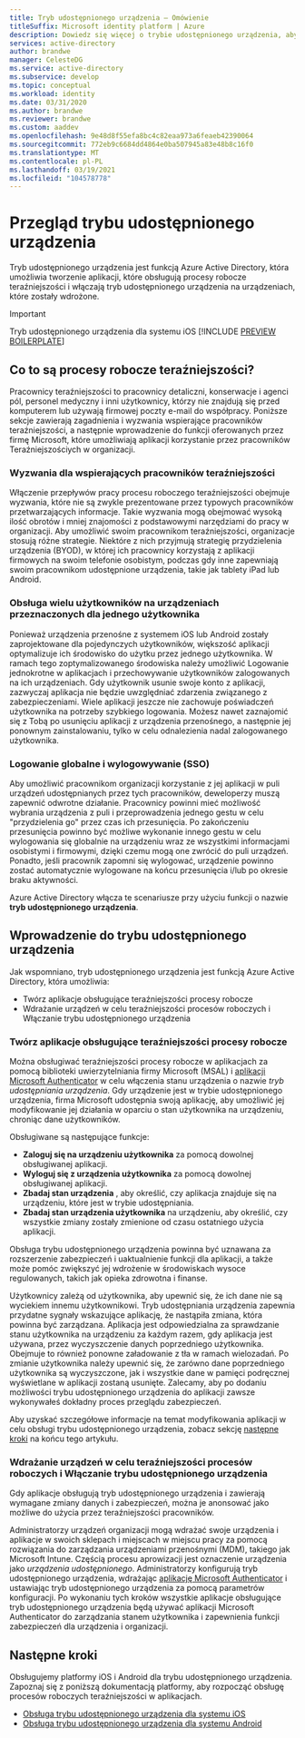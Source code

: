 ```yaml
---
title: Tryb udostępnionego urządzenia — Omówienie
titleSuffix: Microsoft identity platform | Azure
description: Dowiedz się więcej o trybie udostępnionego urządzenia, aby włączyć udostępnianie urządzeń dla procesów roboczych teraźniejszości.
services: active-directory
author: brandwe
manager: CelesteDG
ms.service: active-directory
ms.subservice: develop
ms.topic: conceptual
ms.workload: identity
ms.date: 03/31/2020
ms.author: brandwe
ms.reviewer: brandwe
ms.custom: aaddev
ms.openlocfilehash: 9e48d8f55efa8bc4c82eaa973a6feaeb42390064
ms.sourcegitcommit: 772eb9c6684dd4864e0ba507945a83e48b8c16f0
ms.translationtype: MT
ms.contentlocale: pl-PL
ms.lasthandoff: 03/19/2021
ms.locfileid: "104578778"
---
```

# <a name="overview-of-shared-device-mode"></a>Przegląd trybu udostępnionego urządzenia

Tryb udostępnionego urządzenia jest funkcją Azure Active Directory, która umożliwia tworzenie aplikacji, które obsługują procesy robocze teraźniejszości i włączają tryb udostępnionego urządzenia na urządzeniach, które zostały wdrożone.

>[!IMPORTANT]
> Tryb udostępnionego urządzenia dla systemu iOS [!INCLUDE [PREVIEW BOILERPLATE](../../../includes/active-directory-develop-preview.md)]

## <a name="what-are-frontline-workers"></a>Co to są procesy robocze teraźniejszości?

Pracownicy teraźniejszości to pracownicy detaliczni, konserwacje i agenci pól, personel medyczny i inni użytkownicy, którzy nie znajdują się przed komputerem lub używają firmowej poczty e-mail do współpracy. Poniższe sekcje zawierają zagadnienia i wyzwania wspierające pracowników teraźniejszości, a następnie wprowadzenie do funkcji oferowanych przez firmę Microsoft, które umożliwiają aplikacji korzystanie przez pracowników Teraźniejszościych w organizacji.

### <a name="challenges-of-supporting-frontline-workers"></a>Wyzwania dla wspierających pracowników teraźniejszości

Włączenie przepływów pracy procesu roboczego teraźniejszości obejmuje wyzwania, które nie są zwykle prezentowane przez typowych pracowników przetwarzających informacje. Takie wyzwania mogą obejmować wysoką ilość obrotów i mniej znajomości z podstawowymi narzędziami do pracy w organizacji. Aby umożliwić swoim pracownikom teraźniejszości, organizacje stosują różne strategie. Niektóre z nich przyjmują strategię przydzielenia urządzenia (BYOD), w której ich pracownicy korzystają z aplikacji firmowych na swoim telefonie osobistym, podczas gdy inne zapewniają swoim pracownikom udostępnione urządzenia, takie jak tablety iPad lub Android.

### <a name="supporting-multiple-users-on-devices-designed-for-one-user"></a>Obsługa wielu użytkowników na urządzeniach przeznaczonych dla jednego użytkownika

Ponieważ urządzenia przenośne z systemem iOS lub Android zostały zaprojektowane dla pojedynczych użytkowników, większość aplikacji optymalizuje ich środowisko do użytku przez jednego użytkownika. W ramach tego zoptymalizowanego środowiska należy umożliwić Logowanie jednokrotne w aplikacjach i przechowywanie użytkowników zalogowanych na ich urządzeniach. Gdy użytkownik usunie swoje konto z aplikacji, zazwyczaj aplikacja nie będzie uwzględniać zdarzenia związanego z zabezpieczeniami. Wiele aplikacji jeszcze nie zachowuje poświadczeń użytkownika na potrzeby szybkiego logowania. Możesz nawet zaznajomić się z Tobą po usunięciu aplikacji z urządzenia przenośnego, a następnie jej ponownym zainstalowaniu, tylko w celu odnalezienia nadal zalogowanego użytkownika.

### <a name="global-sign-in-and-sign-out-sso"></a>Logowanie globalne i wylogowywanie (SSO)

Aby umożliwić pracownikom organizacji korzystanie z jej aplikacji w puli urządzeń udostępnianych przez tych pracowników, deweloperzy muszą zapewnić odwrotne działanie. Pracownicy powinni mieć możliwość wybrania urządzenia z puli i przeprowadzenia jednego gestu w celu "przydzielenia go" przez czas ich przesunięcia. Po zakończeniu przesunięcia powinno być możliwe wykonanie innego gestu w celu wylogowania się globalnie na urządzeniu wraz ze wszystkimi informacjami osobistymi i firmowymi, dzięki czemu mogą one zwrócić do puli urządzeń. Ponadto, jeśli pracownik zapomni się wylogować, urządzenie powinno zostać automatycznie wylogowane na końcu przesunięcia i/lub po okresie braku aktywności.

Azure Active Directory włącza te scenariusze przy użyciu funkcji o nazwie **tryb udostępnionego urządzenia**.

## <a name="introducing-shared-device-mode"></a>Wprowadzenie do trybu udostępnionego urządzenia

Jak wspomniano, tryb udostępnionego urządzenia jest funkcją Azure Active Directory, która umożliwia:

* Twórz aplikacje obsługujące teraźniejszości procesy robocze
* Wdrażanie urządzeń w celu teraźniejszości procesów roboczych i Włączanie trybu udostępnionego urządzenia

### <a name="build-applications-that-support-frontline-workers"></a>Twórz aplikacje obsługujące teraźniejszości procesy robocze

Można obsługiwać teraźniejszości procesy robocze w aplikacjach za pomocą biblioteki uwierzytelniania firmy Microsoft (MSAL) i [aplikacji Microsoft Authenticator](../user-help/user-help-auth-app-overview.md) w celu włączenia stanu urządzenia o nazwie *tryb udostępniania urządzenia*. Gdy urządzenie jest w trybie udostępnionego urządzenia, firma Microsoft udostępnia swoją aplikację, aby umożliwić jej modyfikowanie jej działania w oparciu o stan użytkownika na urządzeniu, chroniąc dane użytkowników.

Obsługiwane są następujące funkcje:

* **Zaloguj się na urządzeniu użytkownika** za pomocą dowolnej obsługiwanej aplikacji.
* **Wyloguj się z urządzenia użytkownika** za pomocą dowolnej obsługiwanej aplikacji.
* **Zbadaj stan urządzenia** , aby określić, czy aplikacja znajduje się na urządzeniu, które jest w trybie udostępniania.
* **Zbadaj stan urządzenia użytkownika** na urządzeniu, aby określić, czy wszystkie zmiany zostały zmienione od czasu ostatniego użycia aplikacji.

Obsługa trybu udostępnionego urządzenia powinna być uznawana za rozszerzenie zabezpieczeń i uaktualnienie funkcji dla aplikacji, a także może pomóc zwiększyć jej wdrożenie w środowiskach wysoce regulowanych, takich jak opieka zdrowotna i finanse.

Użytkownicy zależą od użytkownika, aby upewnić się, że ich dane nie są wyciekiem innemu użytkownikowi. Tryb udostępniania urządzenia zapewnia przydatne sygnały wskazujące aplikację, że nastąpiła zmiana, która powinna być zarządzana. Aplikacja jest odpowiedzialna za sprawdzanie stanu użytkownika na urządzeniu za każdym razem, gdy aplikacja jest używana, przez wyczyszczenie danych poprzedniego użytkownika. Obejmuje to również ponowne załadowanie z tła w ramach wielozadań. Po zmianie użytkownika należy upewnić się, że zarówno dane poprzedniego użytkownika są wyczyszczone, jak i wszystkie dane w pamięci podręcznej wyświetlane w aplikacji zostaną usunięte. Zalecamy, aby po dodaniu możliwości trybu udostępnionego urządzenia do aplikacji zawsze wykonywałeś dokładny proces przeglądu zabezpieczeń.

Aby uzyskać szczegółowe informacje na temat modyfikowania aplikacji w celu obsługi trybu udostępnionego urządzenia, zobacz sekcję [następne kroki](#next-steps) na końcu tego artykułu.

### <a name="deploy-devices-to-frontline-workers-and-turn-on-shared-device-mode"></a>Wdrażanie urządzeń w celu teraźniejszości procesów roboczych i Włączanie trybu udostępnionego urządzenia

Gdy aplikacje obsługują tryb udostępnionego urządzenia i zawierają wymagane zmiany danych i zabezpieczeń, można je anonsować jako możliwe do użycia przez teraźniejszości pracowników.

Administratorzy urządzeń organizacji mogą wdrażać swoje urządzenia i aplikacje w swoich sklepach i miejscach w miejscu pracy za pomocą rozwiązania do zarządzania urządzeniami przenośnymi (MDM), takiego jak Microsoft Intune. Częścią procesu aprowizacji jest oznaczenie urządzenia jako *urządzenia udostępnionego*. Administratorzy konfigurują tryb udostępnionego urządzenia, wdrażając [aplikację Microsoft Authenticator](../user-help/user-help-auth-app-overview.md) i ustawiając tryb udostępnionego urządzenia za pomocą parametrów konfiguracji. Po wykonaniu tych kroków wszystkie aplikacje obsługujące tryb udostępnionego urządzenia będą używać aplikacji Microsoft Authenticator do zarządzania stanem użytkownika i zapewnienia funkcji zabezpieczeń dla urządzenia i organizacji.

## <a name="next-steps"></a>Następne kroki

Obsługujemy platformy iOS i Android dla trybu udostępnionego urządzenia. Zapoznaj się z poniższą dokumentacją platformy, aby rozpocząć obsługę procesów roboczych teraźniejszości w aplikacjach.

* [Obsługa trybu udostępnionego urządzenia dla systemu iOS](msal-ios-shared-devices.md)
* [Obsługa trybu udostępnionego urządzenia dla systemu Android](msal-android-shared-devices.md)

